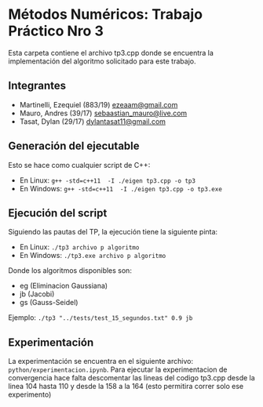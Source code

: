 # Métodos Numéricos: Trabajo Práctico Nro 3

Esta carpeta contiene el archivo tp3.cpp donde se encuentra la implementación del algoritmo solicitado para este trabajo.

## Integrantes

- Martinelli, Ezequiel (883/19) ezeaam@gmail.com
- Mauro, Andres (39/17) sebaastian_mauro@live.com
- Tasat, Dylan (29/17) dylantasat11@gmail.com

## Generación del ejecutable

Esto se hace como cualquier script de C++:

- En Linux: `g++ -std=c++11  -I ./eigen tp3.cpp -o tp3` 
- En Windows: `g++ -std=c++11  -I ./eigen tp3.cpp -o tp3.exe`

## Ejecución del script

Siguiendo las pautas del TP, la ejecución tiene la siguiente pinta:

- En Linux: `./tp3 archivo p algoritmo`
- En Windows: `./tp3.exe archivo p algoritmo`

Donde los algoritmos disponibles son:
- eg (Eliminacion Gaussiana)
- jb (Jacobi)
- gs (Gauss-Seidel)

Ejemplo: `./tp3 "../tests/test_15_segundos.txt" 0.9 jb`

## Experimentación

La experimentación se encuentra en el siguiente archivo: `python/experimentacion.ipynb`.
Para ejecutar la experimentacion de convergencia hace falta descomentar las lineas del codigo tp3.cpp desde la linea 104 hasta 110 y desde la 158 a la 164 (esto permitira correr solo ese experimento)

